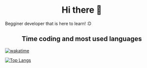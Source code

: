 <h1 align=center> Hi there 👋 </h1>
Begginer developer that is here to learn! :D

<h2 align=center> Time coding and most used languages</h2>

[![wakatime](https://wakatime.com/badge/user/9292469a-499a-4717-95fa-44a897b83788.svg)](https://wakatime.com/@9292469a-499a-4717-95fa-44a897b83788)

[![Top Langs](https://github-readme-stats.vercel.app/api/top-langs/?username=enzoglopez)](https://github.com/anuraghazra/github-readme-stats)
